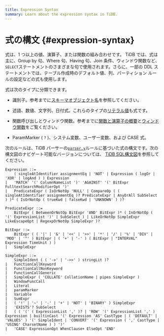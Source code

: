 ```yaml
---
title: Expression Syntax
summary: Learn about the expression syntax in TiDB.
---
```


# 式の構文 {#expression-syntax}

式は、1 つ以上の値、演算子、または関数の組み合わせです。 TiDB では、式は主に、Group by 句、Where 句、Having 句、Join 条件、ウィンドウ関数など、 `SELECT`ステートメントのさまざまな句で使用されます。さらに、一部の DDL ステートメントでは、テーブル作成時のデフォルト値、列、パーティション ルールの設定などの式も使用します。

式は次のタイプに分類できます。

-   識別子。参考までに[スキーマオブジェクト名](/schema-object-names.md)を参照してください。

-   述語、数値、文字列、日付式。これらのタイプの[リテラル値](/literal-values.md)も式です。

-   関数呼び出しとウィンドウ関数。参考までに[関数と演算子の概要](/functions-and-operators/functions-and-operators-overview.md)と[ウィンドウ関数](/functions-and-operators/window-functions.md)をご覧ください。

-   ParamMarker ( `?` )、システム変数、ユーザー変数、および CASE 式。

次のルールは、TiDB パーサーの[`parser.y`](https://github.com/pingcap/tidb/blob/release-7.5/pkg/parser/parser.y)ルールに基づいた式の構文です。次の構文図のナビゲート可能なバージョンについては、 [TiDB SQL構文図](https://pingcap.github.io/sqlgram/#Expression)を参照してください。

```ebnf+diagram
Expression ::=
    ( singleAtIdentifier assignmentEq | 'NOT' | Expression ( logOr | 'XOR' | logAnd ) ) Expression
|   'MATCH' '(' ColumnNameList ')' 'AGAINST' '(' BitExpr FulltextSearchModifierOpt ')'
|   PredicateExpr ( IsOrNotOp 'NULL' | CompareOp ( ( singleAtIdentifier assignmentEq )? PredicateExpr | AnyOrAll SubSelect ) )* ( IsOrNotOp ( trueKwd | falseKwd | 'UNKNOWN' ) )?

PredicateExpr ::=
    BitExpr ( BetweenOrNotOp BitExpr 'AND' BitExpr )* ( InOrNotOp ( '(' ExpressionList ')' | SubSelect ) | LikeOrNotOp SimpleExpr LikeEscapeOpt | RegexpOrNotOp SimpleExpr )?

BitExpr ::=
    BitExpr ( ( '|' | '&' | '<<' | '>>' | '*' | '/' | '%' | 'DIV' | 'MOD' | '^' ) BitExpr | ( '+' | '-' ) ( BitExpr | "INTERVAL" Expression TimeUnit ) )
|   SimpleExpr

SimpleExpr ::=
    SimpleIdent ( ( '->' | '->>' ) stringLit )?
|   FunctionCallKeyword
|   FunctionCallNonKeyword
|   FunctionCallGeneric
|   SimpleExpr ( 'COLLATE' CollationName | pipes SimpleExpr )
|   WindowFuncCall
|   Literal
|   paramMarker
|   Variable
|   SumExpr
|   ( '!' | '~' | '-' | '+' | 'NOT' | 'BINARY' ) SimpleExpr
|   'EXISTS'? SubSelect
|   ( ( '(' ( ExpressionList ',' )? | 'ROW' '(' ExpressionList ',' ) Expression | builtinCast '(' Expression 'AS' CastType | ( 'DEFAULT' | 'VALUES' ) '(' SimpleIdent | 'CONVERT' '(' Expression ( ',' CastType | 'USING' CharsetName ) ) ')'
|   'CASE' ExpressionOpt WhenClause+ ElseOpt 'END'
```
